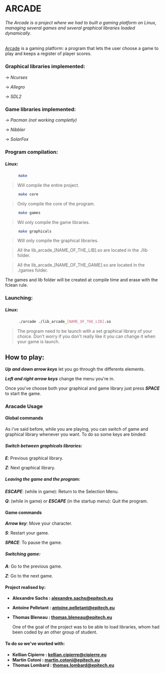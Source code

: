 # ARCADE

###### The Arcade is a project where we had to built a gaming platform on Linux, managing several games and several graphical libraries loaded dynamically.

[Arcade](https://en.wikipedia.org/wiki/Arcade_game) is a gaming platform: a program that lets the user choose a game to play and keeps a register of player scores.

### Graphical libraries implemented:
  -> *Ncurses*
  
  -> *Allegro*
  
  -> *SDL2*

### Game libraries implemented:
  -> *Pacman (not working completly)*
  
  -> *Nibbler*
  
  -> *SolarFox* 


### Program compilation:
  ##### Linux:

  ```sh
        make
```
  >  Will compile the entire project.

  ```sh
        make core
```
  >  Only compile the core of the program.

  ```sh
        make games
```
  >  Wil only compile the game libraries.

  ```sh
        make graphicals
```
  >  Will only compile the graphical libraries.

  
  > All the lib_arcade_[NAME_OF_THE_LIB].so are located in the ./lib folder.
 
  > All the lib_arcade_[NAME_OF_THE_GAME].so are located in the ./games folder.
 
  The games and lib folder will be created at compile time and erase with the fclean rule.
  
  ### Launching:
  ##### Linux:

  ```sh
        ./arcade ./lib_arcade_[NAME_OF_THE_LIB].so
```
  >  The program need to be launch with a set graphical library of your choice.
     Don't worry if you don't really like it you can change it when your game is launch.


## How to play:
  ***Up and down arrow keys*** let you go through the differents elements.
  
  ***Left and right arrow keys*** change the menu you're in.
  
  Once you've choose both your graphical and game library just press ***SPACE*** to start the game.


### Aracade Usage
#### Global commands
  As i've said before, while you are playing, you can switch of game and graphical library whenever you want.
  To do so some keys are binded:

  ##### Switch between graphicals libraries:
   ***E***: Previous graphical library.
   
   ***Z***: Next graphical library.

  ##### Leaving the game and the program:
   ***ESCAPE***: (while in game): Return to the Selection Menu.
   
   ***Q***: (while in game) or ***ESCAPE*** (in the startup menu): Quit the program.

#### Game commands
  ***Arrow key***: Move your character.
  
  ***S***: Restart your game.
  
  ***SPACE***: To pause the game.
  
  ##### Switching game:
  ***A***: Go to the previous game.
  
  ***Z***: Go to the next game.



 #### Project realised by:
- **Alexandre Sachs : [alexandre.sachs@epitech.eu](https://github.com/SachsA)**
- **Antoine Pelletant : [antoine.pelletant@epitech.eu](https://github.com/yabou)**
- **Thomas Bleneau : [thomas.bleneau@epitech.eu](https://github.com/TBlenoX)**

  One of the goal of the project was to be able to load libraries, whom had been coded by an other group of student.
 #### To do so we've worked with:
- **Kellian Cipierre : [kellian.cipierre@cipierre.eu]()**
- **Martin Cotoni : [martin.cotoni@epitech.eu](https://github.com/cotonim)**
- **Thomas Lombard : [thomas.lombard@epitech.eu]()**
